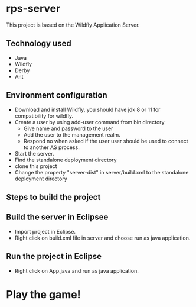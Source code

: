 # rps-server

This project is based on the Wildfly Application Server. 

## Technology used

* Java
* Wildfly
* Derby
* Ant

## Environment configuration

* Download and install Wildfly, you should have jdk 8 or 11 for compatibility for wildfly. 
* Create a user by using add-user command from bin directory
  * Give name and password to the user
  * Add the user to the management realm.
  * Respond no when asked if the user user should be used to connect to another AS process.
* Start the server.
* Find the standalone deployment directory					 
* clone this project
* Change the property "server-dist" in server/build.xml to the standalone deployment directory

## Steps to build the project 

## Build the server in Eclipsee

* Import project in Eclipse.
* Right click on build.xml file in server and choose run as java application.

## Run the project in Eclipse

* Right click on App.java and run as java application.

# Play the game!
